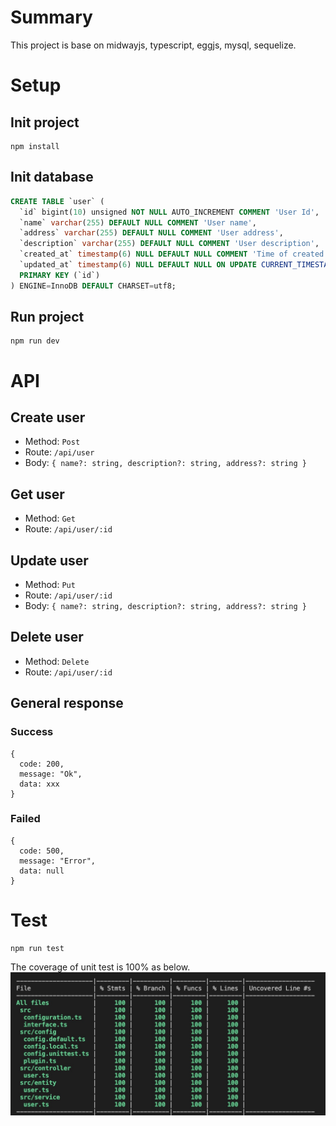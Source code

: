 # Summary
This project is base on midwayjs, typescript, eggjs, mysql, sequelize.
# Setup
## Init project
```
npm install
```
## Init database
```sql
CREATE TABLE `user` (
  `id` bigint(10) unsigned NOT NULL AUTO_INCREMENT COMMENT 'User Id',
  `name` varchar(255) DEFAULT NULL COMMENT 'User name',
  `address` varchar(255) DEFAULT NULL COMMENT 'User address',
  `description` varchar(255) DEFAULT NULL COMMENT 'User description',
  `created_at` timestamp(6) NULL DEFAULT NULL COMMENT 'Time of created',
  `updated_at` timestamp(6) NULL DEFAULT NULL ON UPDATE CURRENT_TIMESTAMP(6) COMMENT 'Time of updated',
  PRIMARY KEY (`id`)
) ENGINE=InnoDB DEFAULT CHARSET=utf8;
```
## Run project
```
npm run dev
```
# API
## Create user
+ Method: ```Post```
+ Route: ```/api/user```
+ Body: ```{ name?: string, description?: string, address?: string }```
## Get user
+ Method: ```Get```
+ Route: ```/api/user/:id```
## Update user
+ Method: ```Put```
+ Route: ```/api/user/:id```
+ Body: ```{ name?: string, description?: string, address?: string }```
## Delete user
+ Method: ```Delete```
+ Route: ```/api/user/:id```
## General response
### Success
```
{
  code: 200,
  message: "Ok",
  data: xxx
}
```
### Failed
```
{
  code: 500,
  message: "Error",
  data: null
}
```
# Test
```
npm run test
```
The coverage of unit test is 100% as below.
![Coverage](assets/coverage.png)
